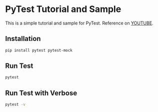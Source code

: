 # PyTest Tutorial and Sample
This is a simple tutorial and sample for PyTest. Reference on [YOUTUBE](https://youtu.be/EgpLj86ZHFQ?si=mhcjz2czR-IPTgP7).

## Installation
```bash
pip install pytest pytest-mock
```

## Run Test
```bash
pytest
```

## Run Test with Verbose
```bash
pytest -v
```
